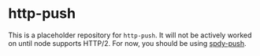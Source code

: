 
# http-push

<!-- [![NPM version][npm-image]][npm-url]
[![Latest tag][github-tag]][github-url]
[![Build status][travis-image]][travis-url]
[![Test coverage][coveralls-image]][coveralls-url]
[![Dependency Status][david-image]][david-url]
[![License][license-image]][license-url]
[![Downloads][downloads-image]][downloads-url]
[![Gittip][gittip-image]][gittip-url] -->

This is a placeholder repository for `http-push`.
It will not be actively worked on until node supports HTTP/2.
For now, you should be using [spdy-push](https://github.com/jshttp/spdy-push).

[npm-image]: https://img.shields.io/npm/v/http-push.svg?style=flat-square
[npm-url]: https://npmjs.org/package/http-push
[github-tag]: http://img.shields.io/github/tag/jshttp/http-push.svg?style=flat-square
[github-url]: https://github.com/jshttp/http-push/tags
[travis-image]: https://img.shields.io/travis/jshttp/http-push.svg?style=flat-square
[travis-url]: https://travis-ci.org/jshttp/http-push
[coveralls-image]: https://img.shields.io/coveralls/jshttp/http-push.svg?style=flat-square
[coveralls-url]: https://coveralls.io/r/jshttp/http-push?branch=master
[david-image]: http://img.shields.io/david/jshttp/http-push.svg?style=flat-square
[david-url]: https://david-dm.org/jshttp/http-push
[license-image]: http://img.shields.io/npm/l/http-push.svg?style=flat-square
[license-url]: LICENSE
[downloads-image]: http://img.shields.io/npm/dm/http-push.svg?style=flat-square
[downloads-url]: https://npmjs.org/package/http-push
[gittip-image]: https://img.shields.io/gittip/jonathanong.svg?style=flat-square
[gittip-url]: https://www.gittip.com/jonathanong/
